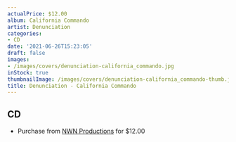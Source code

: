 ```yaml
---
actualPrice: $12.00
album: California Commando
artist: Denunciation
categories:
- CD
date: '2021-06-26T15:23:05'
draft: false
images:
- /images/covers/denunciation-california_commando.jpg
inStock: true
thumbnailImage: /images/covers/denunciation-california_commando-thumb.jpg
title: Denunciation - California Commando
---
```


## CD
* Purchase from [NWN Productions](http://shop.nwnprod.com/index.php?route=product/product&path=93&product_id=9098&sort=pd.name&order=ASC) for $12.00
